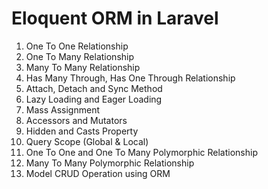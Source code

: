 # Eloquent ORM in Laravel
  1. One To One Relationship
  2. One To Many Relationship
  3. Many To Many Relationship
  4. Has Many Through, Has One Through Relationship
  5. Attach, Detach and Sync Method
  6. Lazy Loading and Eager Loading
  7. Mass Assignment
  8. Accessors and Mutators
  9. Hidden and Casts Property
  10. Query Scope (Global & Local)
  11. One To One and One To Many Polymorphic Relationship
  12. Many To Many Polymorphic Relationship
  13. Model CRUD Operation using ORM
  
